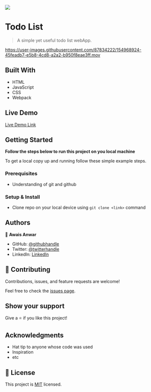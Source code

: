 ![](https://img.shields.io/badge/Microverse-blueviolet)

# Todo List

> A simple yet useful todo list webApp.



https://user-images.githubusercontent.com/87834222/154968924-45feadb7-e5b8-4cd8-a2a2-b950f8eae3ff.mov




## Built With

- HTML
- JavaScript
- CSS
- Webpack

## Live Demo

[Live Demo Link](https://awaisanwar544.github.io/todo-list/)

## Getting Started

**Follow the steps below to run this project on you local machine**


To get a local copy up and running follow these simple example steps.

### Prerequisites
- Understanding of git and github
### Setup & Install
- Clone repo on your local device using `git clone <link>` command

## Authors

👤 **Awais Anwar**

- GitHub: [@githubhandle](https://github.com/awaisanwar544)
- Twitter: [@twitterhandle](https://twitter.com/AwaisAnwar47)
- LinkedIn: [LinkedIn](https://www.linkedin.com/in/awaisanwar544/)

## 🤝 Contributing

Contributions, issues, and feature requests are welcome!

Feel free to check the [issues page](../../issues/).

## Show your support

Give a ⭐️ if you like this project!

## Acknowledgments

- Hat tip to anyone whose code was used
- Inspiration
- etc

## 📝 License

This project is [MIT](./MIT.md) licensed.
